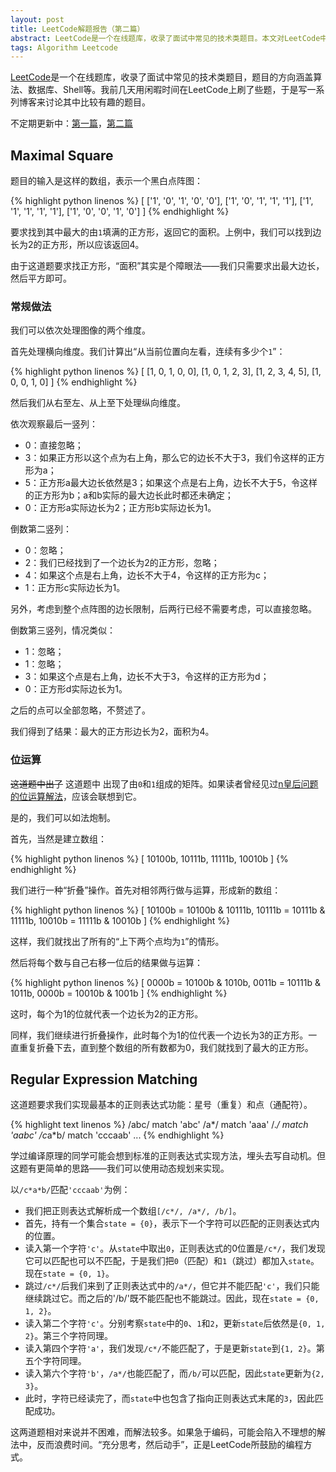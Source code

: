 ```yaml
---
layout: post
title: LeetCode解题报告（第二篇）
abstract: LeetCode是一个在线题库，收录了面试中常见的技术类题目。本文对LeetCode中的一些题目进行讨论。
tags: Algorithm Leetcode
---
```


[LeetCode](https://leetcode.com/)是一个在线题库，收录了面试中常见的技术类题目，题目的方向涵盖算法、数据库、Shell等。我前几天用闲暇时间在LeetCode上刷了些题，于是写一系列博客来讨论其中比较有趣的题目。

不定期更新中：[第一篇](/2015/04/16/leetcode-solutions.html)，[第二篇](/2015/06/05/leetcode-solutions-2.html)

Maximal Square
---

题目的输入是这样的数组，表示一个黑白点阵图：

{% highlight python linenos %}
[
    ['1', '0', '1', '0', '0'],
    ['1', '0', '1', '1', '1'],
    ['1', '1', '1', '1', '1'],
    ['1', '0', '0', '1', '0']
]
{% endhighlight %}

要求找到其中最大的由`1`填满的正方形，返回它的面积。上例中，我们可以找到边长为2的正方形，所以应该返回4。

由于这道题要求找正方形，“面积”其实是个障眼法——我们只需要求出最大边长，然后平方即可。

### 常规做法

我们可以依次处理图像的两个维度。

首先处理横向维度。我们计算出“从当前位置向左看，连续有多少个`1`”：

{% highlight python linenos %}
[
    [1, 0, 1, 0, 0],
    [1, 0, 1, 2, 3],
    [1, 2, 3, 4, 5],
    [1, 0, 0, 1, 0]
]
{% endhighlight %}

然后我们从右至左、从上至下处理纵向维度。

依次观察最后一竖列：

* 0：直接忽略；
* 3：如果正方形以这个点为右上角，那么它的边长不大于3，我们令这样的正方形为a；
* 5：正方形a最大边长依然是3；如果这个点是右上角，边长不大于5，令这样的正方形为b；a和b实际的最大边长此时都还未确定；
* 0：正方形a实际边长为2；正方形b实际边长为1。

倒数第二竖列：

* 0：忽略；
* 2：我们已经找到了一个边长为2的正方形，忽略；
* 4：如果这个点是右上角，边长不大于4，令这样的正方形为c；
* 1：正方形c实际边长为1。

另外，考虑到整个点阵图的边长限制，后两行已经不需要考虑，可以直接忽略。

倒数第三竖列，情况类似：

* 1：忽略；
* 1：忽略；
* 3：如果这个点是右上角，边长不大于3，令这样的正方形为d；
* 0：正方形d实际边长为1。

之后的点可以全部忽略，不赘述了。

我们得到了结果：最大的正方形边长为2，面积为4。

### 位运算

<del>这道题中出了</del> 这道题中 出现了由`0`和`1`组成的矩阵。如果读者曾经见过[n皇后问题的位运算解法](https://github.com/hczhcz/trick-n-trick/blob/master/algo/n-queens.cpp)，应该会联想到它。

是的，我们可以如法炮制。

首先，当然是建立数组：

{% highlight python linenos %}
[
    10100b,
    10111b,
    11111b,
    10010b
]
{% endhighlight %}

我们进行一种“折叠”操作。首先对相邻两行做与运算，形成新的数组：

{% highlight python linenos %}
[
    10100b = 10100b & 10111b,
    10111b = 10111b & 11111b,
    10010b = 11111b & 10010b
]
{% endhighlight %}

这样，我们就找出了所有的“上下两个点均为`1`”的情形。

然后将每个数与自己右移一位后的结果做与运算：

{% highlight python linenos %}
[
    0000b = 10100b & 1010b,
    0011b = 10111b & 1011b,
    0000b = 10010b & 1001b
]
{% endhighlight %}

这时，每个为1的位就代表一个边长为2的正方形。

同样，我们继续进行折叠操作，此时每个为1的位代表一个边长为3的正方形。一直重复折叠下去，直到整个数组的所有数都为0，我们就找到了最大的正方形。

Regular Expression Matching
---

这道题要求我们实现最基本的正则表达式功能：星号（重复）和点（通配符）。

{% highlight text linenos %}
/abc/ match 'abc'
/a*/ match 'aaa'
/.*/ match 'aabc'
/c*a*b/ match 'cccaab'
...
{% endhighlight %}

学过编译原理的同学可能会想到标准的正则表达式实现方法，埋头去写自动机。但这题有更简单的思路——我们可以使用动态规划来实现。

以`/c*a*b/`匹配`'cccaab'`为例：

* 我们把正则表达式解析成一个数组`[/c*/, /a*/, /b/]`。
* 首先，持有一个集合`state = {0}`，表示下一个字符可以匹配的正则表达式内的位置。
* 读入第一个字符`'c'`。从`state`中取出`0`，正则表达式的0位置是`/c*/`，我们发现它可以匹配也可以不匹配，于是我们把`0`（匹配）和`1`（跳过）都加入`state`。现在`state = {0, 1}`。
* 跳过`/c*/`后我们来到了正则表达式中的`/a*/`，但它并不能匹配`'c'`，我们只能继续跳过它。而之后的'/b/'既不能匹配也不能跳过。因此，现在`state = {0, 1, 2}`。
* 读入第二个字符`'c'`。分别考察`state`中的`0`、`1`和`2`，更新`state`后依然是`{0, 1, 2}`。第三个字符同理。
* 读入第四个字符`'a'`，我们发现`/c*/`不能匹配了，于是更新`state`到`{1, 2}`。第五个字符同理。
* 读入第六个字符`'b'`，`/a*/`也能匹配了，而`/b/`可以匹配，因此`state`更新为`{2, 3}`。
* 此时，字符已经读完了，而`state`中也包含了指向正则表达式末尾的`3`，因此匹配成功。

这两道题相对来说并不困难，而解法较多。如果急于编码，可能会陷入不理想的解法中，反而浪费时间。“充分思考，然后动手”，正是LeetCode所鼓励的编程方式。
